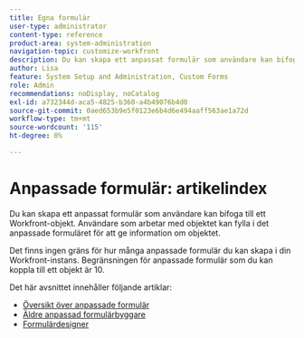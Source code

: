 ```yaml
---
title: Egna formulär
user-type: administrator
content-type: reference
product-area: system-administration
navigation-topic: customize-workfront
description: Du kan skapa ett anpassat formulär som användare kan bifoga till ett Workfront-objekt. Användare som arbetar med objektet kan fylla i det anpassade formuläret för att ge information om objektet.
author: Lisa
feature: System Setup and Administration, Custom Forms
role: Admin
recommendations: noDisplay, noCatalog
exl-id: a732344d-aca5-4825-b360-a4b49076b4d0
source-git-commit: 0aed653b9e5f0123e6b4d6e494aaff563ae1a72d
workflow-type: tm+mt
source-wordcount: '115'
ht-degree: 0%

---
```


# Anpassade formulär: artikelindex

<!-- Audited: 1/2024 -->

Du kan skapa ett anpassat formulär som användare kan bifoga till ett Workfront-objekt. Användare som arbetar med objektet kan fylla i det anpassade formuläret för att ge information om objektet.

Det finns ingen gräns för hur många anpassade formulär du kan skapa i din Workfront-instans. Begränsningen för anpassade formulär som du kan koppla till ett objekt är 10.

Det här avsnittet innehåller följande artiklar:

* [Översikt över anpassade formulär](../../../administration-and-setup/customize-workfront/create-manage-custom-forms/custom-forms-overview.md)
* [Äldre anpassad formulärbyggare](/help/quicksilver/administration-and-setup/customize-workfront/create-manage-custom-forms/use-the-custom-form-builder.md)
* [Formulärdesigner](/help/quicksilver/administration-and-setup/customize-workfront/create-manage-custom-forms/form-designer/form-designer-toc.md)